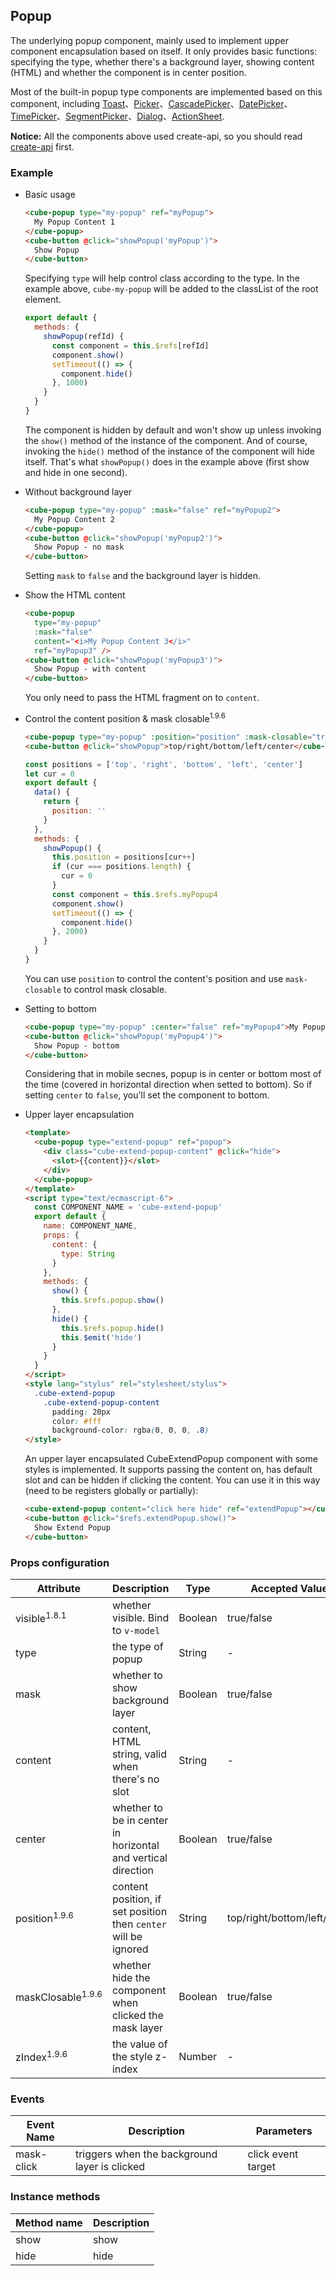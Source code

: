 ## Popup

The underlying popup component, mainly used to implement upper component encapsulation based on itself. It only provides basic functions: specifying the type, whether there's a background layer, showing content (HTML) and whether the component is in center position.

Most of the built-in popup type components are implemented based on this component, including [Toast](#/en-US/docs/toast)、[Picker](#/en-US/docs/picker)、[CascadePicker](#/en-US/docs/cascade-picker)、[DatePicker](#/en-US/docs/date-picker)、[TimePicker](#/en-US/docs/time-picker)、[SegmentPicker](#/en-US/docs/segment-picker)、[Dialog](#/en-US/docs/dialog)、[ActionSheet](#/en-US/docs/action-sheet).

__Notice:__ All the components above used create-api, so you should read [create-api](#/en-US/docs/create-api) first.

### Example

- Basic usage

  ```html
  <cube-popup type="my-popup" ref="myPopup">
    My Popup Content 1
  </cube-popup>
  <cube-button @click="showPopup('myPopup')">
    Show Popup
  </cube-button>
  ```

  Specifying `type` will help control class according to the type. In the example above, `cube-my-popup` will be added to the classList of the root element.

  ```js
  export default {
    methods: {
      showPopup(refId) {
        const component = this.$refs[refId]
        component.show()
        setTimeout(() => {
          component.hide()
        }, 1000)
      }
    }
  }
  ```

  The component is hidden by default and won't show up unless invoking the `show()` method of the instance of the component. And of course, invoking the `hide()` method of the instance of the component will hide itself. That's what `showPopup()` does in the example above (first show and hide in one second).

- Without background layer

  ```html
  <cube-popup type="my-popup" :mask="false" ref="myPopup2">
    My Popup Content 2
  </cube-popup>
  <cube-button @click="showPopup('myPopup2')">
    Show Popup - no mask
  </cube-button>
  ```

  Setting `mask` to `false` and the background layer is hidden.

- Show the HTML content

  ```html
  <cube-popup
    type="my-popup"
    :mask="false"
    content="<i>My Popup Content 3</i>"
    ref="myPopup3" />
  <cube-button @click="showPopup('myPopup3')">
    Show Popup - with content
  </cube-button>
  ```

  You only need to pass the HTML fragment on to `content`.

- Control the content position & mask closable<sup>1.9.6</sup>
  ```html
  <cube-popup type="my-popup" :position="position" :mask-closable="true" ref="myPopup4">My Popup Content 4</cube-popup>
  <cube-button @click="showPopup">top/right/bottom/left/center</cube-button>
  ```
  ```js
  const positions = ['top', 'right', 'bottom', 'left', 'center']
  let cur = 0
  export default {
    data() {
      return {
        position: ''
      }
    },
    methods: {
      showPopup() {
        this.position = positions[cur++]
        if (cur === positions.length) {
          cur = 0
        }
        const component = this.$refs.myPopup4
        component.show()
        setTimeout(() => {
          component.hide()
        }, 2000)
      }
    }
  }
  ```
  You can use `position` to control the content's position and use `mask-closable` to control mask closable.

- Setting to bottom

  ```html
  <cube-popup type="my-popup" :center="false" ref="myPopup4">My Popup Content 4</cube-popup>
  <cube-button @click="showPopup('myPopup4')">
    Show Popup - bottom
  </cube-button>
  ```

  Considering that in mobile secnes, popup is in center or bottom most of the time (covered in horizontal direction when setted to bottom). So if setting `center` to `false`, you'll set the component to bottom.

- Upper layer encapsulation

  ```html
  <template>
    <cube-popup type="extend-popup" ref="popup">
      <div class="cube-extend-popup-content" @click="hide">
        <slot>{{content}}</slot>
      </div>
    </cube-popup>
  </template>
  <script type="text/ecmascript-6">
    const COMPONENT_NAME = 'cube-extend-popup'
    export default {
      name: COMPONENT_NAME,
      props: {
        content: {
          type: String
        }
      },
      methods: {
        show() {
          this.$refs.popup.show()
        },
        hide() {
          this.$refs.popup.hide()
          this.$emit('hide')
        }
      }
    }
  </script>
  <style lang="stylus" rel="stylesheet/stylus">
    .cube-extend-popup
      .cube-extend-popup-content
        padding: 20px
        color: #fff
        background-color: rgba(0, 0, 0, .8)
  </style>
  ```

  An upper layer encapsulated CubeExtendPopup component with some styles is implemented. It supports passing the content on, has default slot and can be hidden if clicking the content. You can use it in this way (need to be registers globally or partially):

  ```html
  <cube-extend-popup content="click here hide" ref="extendPopup"></cube-extend-popup>
  <cube-button @click="$refs.extendPopup.show()">
    Show Extend Popup
  </cube-button>
  ```

### Props configuration

| Attribute | Description | Type | Accepted Values | Default |
| - | - | - | - | - |
| visible<sup>1.8.1</sup> | whether visible. Bind to `v-model` | Boolean | true/false | false |
| type | the type of popup | String | - | '' |
| mask | whether to show background layer | Boolean | true/false | true |
| content | content, HTML string, valid when there's no slot | String | - | '' |
| center | whether to be in center in horizontal and vertical direction | Boolean | true/false | true |
| position<sup>1.9.6</sup> | content position, if set position then `center` will be ignored | String | top/right/bottom/left/center | '' |
| maskClosable<sup>1.9.6</sup> | whether hide the component when clicked the mask layer | Boolean | true/false | false |
| zIndex<sup>1.9.6</sup> | the value of the style z-index | Number | - | 100 |

### Events

| Event Name | Description | Parameters |
| - | - | - |
| mask-click | triggers when the background layer is clicked | click event target |

### Instance methods

| Method name | Description |
| - | - |
| show | show |
| hide | hide |

